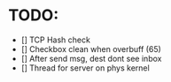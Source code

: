 # TODO:
* [] TCP Hash check 
* [] Checkbox clean when overbuff (65)
* [] After send msg, dest dont see inbox
* [] Thread for server on phys kernel